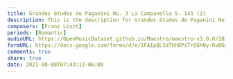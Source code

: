```yaml
---
title: Grandes ètudes de Paganini No. 3 La Campanella S. 141 (2)
description: This is the description for Grandes ètudes de Paganini No. 3 La Campanella S. 141 by Franz Liszt
composers: [Franz Liszt]
periods: [Romantic]
audioURL: https://OpenMusicDataset.github.io/Maestro/maestro-v3.0.0/2015/MIDI-Unprocessed_R1_D1-1-8_mid--AUDIO-from_mp3_02_R1_2015_wav--6.midi
formURL: https://docs.google.com/forms/d/e/1FAIpQLSdThhDPiTrGGhNy-RvBGy19n9UlMnMYkLE25CWkw6C70Y3Ivg/viewform
comments: true
share: true
date: 2021-08-08T07:43:13-06:00
---
```

